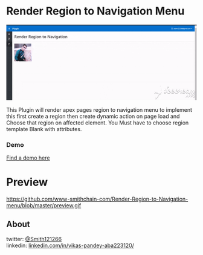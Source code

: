 # Render Region to Navigation Menu
![Screenshot](https://github.com/www-smithchain-com/Render-Region-to-Navigation-menu/blob/master/preview.gif)

This Plugin will render apex pages region to navigation menu to implement this first create a region then create dynamic action on page load and Choose that region on affected  element. You Must have to choose region template Blank with attributes.

### Demo
[Find a demo here](https://apex.oracle.com/pls/apex/f?p=65355:4)


# Preview
https://github.com/www-smithchain-com/Render-Region-to-Navigation-menu/blob/master/preview.gif

## About
twitter: [@Smith121266](https://twitter.com/Smith121266)  
linkedin: [linkedin.com/in/vikas-pandey-aba223120/](https://www.linkedin.com/in/vikas-pandey-aba223120/)
